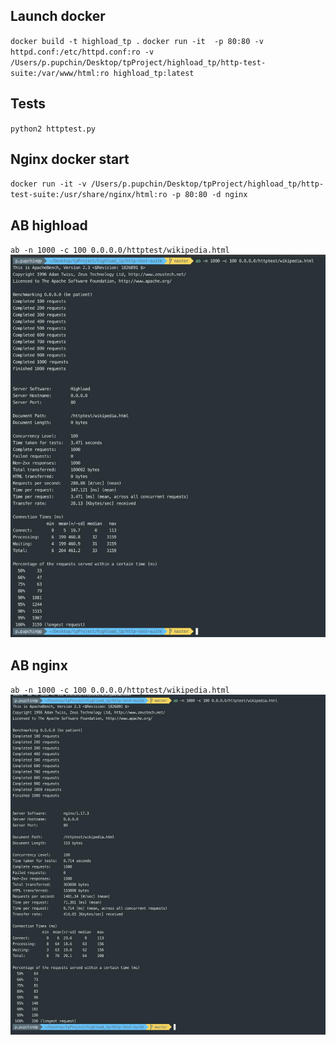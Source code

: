 ## Launch docker

`docker build -t highload_tp .`
`docker run -it  -p 80:80 -v httpd.conf:/etc/httpd.conf:ro -v /Users/p.pupchin/Desktop/tpProject/highload_tp/http-test-suite:/var/www/html:ro highload_tp:latest`

## Tests

`python2 httptest.py`

## Nginx docker start

`docker run -it -v /Users/p.pupchin/Desktop/tpProject/highload_tp/http-test-suite:/usr/share/nginx/html:ro -p 80:80 -d nginx`

## AB highload

`ab -n 1000 -c 100 0.0.0.0/httptest/wikipedia.html`
![alt text](./highload_ab.jpg)

## AB nginx

`ab -n 1000 -c 100 0.0.0.0/httptest/wikipedia.html`
![alt text](./nginx_ab.jpg)
